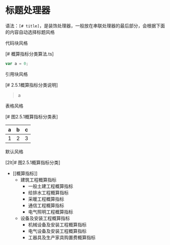 # 标题处理器

语法：`[# title]`，是装饰处理器，一般放在串联处理器的最后部分，会根据下面的内容自动选择标题风格

代码块风格

[# 概算指标分类算法.ts]

```ts
var a = 0;
```

引用块风格

[# 2.5.1概算指标分类说明]

> a

表格风格

[# 图2.5.1概算指标分类表]

| a   | b   | c   |
| --- | --- | --- |
| 1   | 2   | 3   |

默认风格

[2lt|# 图2.5.1概算指标分类]

- [[概算指标]]
    - 建筑工程概算指标
        - 一般土建工程概算指标
        - 给排水工程概算指标
        - 采暖工程概算指标
        - 通信工程概算指标
        - 电气照明工程概算指标
    - 设备及安装工程概算指标
        - 机械设备及安装工程概算指标
        - 电气设备及安装工程概算指标
        - 工器具及生产家具购置费概算指标

